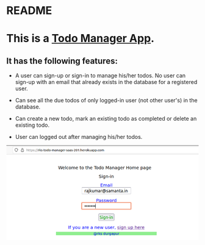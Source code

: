 # README

# This is a [**Todo Manager App**](https://rks-todo-manager-saas-201.herokuapp.com/).

## It has the following features:

* A user can sign-up or sign-in to manage his/her todos. No user can sign-up with an email 
that already exists in the database for a registered user.

* Can see all the due todos of only logged-in user (not other user's) in the database.

* Can create a new todo, mark an existing todo as completed or delete an existing todo.

* User can logged out after managing his/her todos.

![Todo App Screenshot](/app/assets/images/todo_scr.png)

